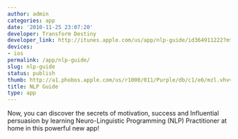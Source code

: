 ```yaml
---
author: admin
categories: app
date: '2010-11-25 23:07:20'
developer: Transform Destiny
developer_link: http://itunes.apple.com/us/app/nlp-guide/id364911222?mt=8
devices: 
- ios
permalink: /app/nlp-guide/
slug: nlp-guide
status: publish
thumb: http://a1.phobos.apple.com/us/r1000/011/Purple/db/c1/e6/mzl.vhvvvvyt.175x175-75.jpg
title: NLP Guide
type: app
---
```


Now, you can discover the secrets of motivation, success and Influential persuasion by learning Neuro-Linguistic Programming (NLP) Practitioner at home in this powerful new app!